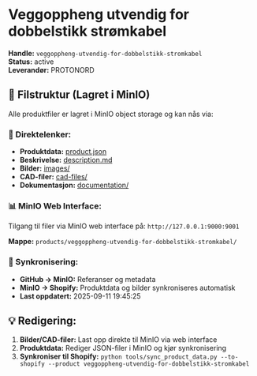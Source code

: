 # Veggoppheng utvendig for dobbelstikk strømkabel

**Handle:** `veggoppheng-utvendig-for-dobbelstikk-stromkabel`  
**Status:** active  
**Leverandør:** PROTONORD

## 📁 Filstruktur (Lagret i MinIO)

Alle produktfiler er lagret i MinIO object storage og kan nås via:

### 🔗 Direktelenker:
- **Produktdata:** [product.json](http://127.0.0.1:9000/products/veggoppheng-utvendig-for-dobbelstikk-stromkabel/product.json)
- **Beskrivelse:** [description.md](http://127.0.0.1:9000/products/veggoppheng-utvendig-for-dobbelstikk-stromkabel/description.md)
- **Bilder:** [images/](http://127.0.0.1:9000/products/veggoppheng-utvendig-for-dobbelstikk-stromkabel/images/)
- **CAD-filer:** [cad-files/](http://127.0.0.1:9000/products/veggoppheng-utvendig-for-dobbelstikk-stromkabel/cad-files/)
- **Dokumentasjon:** [documentation/](http://127.0.0.1:9000/products/veggoppheng-utvendig-for-dobbelstikk-stromkabel/documentation/)

### 📊 MinIO Web Interface:
Tilgang til filer via MinIO web interface på:
`http://127.0.0.1:9000:9001`

**Mappe:** `products/veggoppheng-utvendig-for-dobbelstikk-stromkabel/`

### 🔄 Synkronisering:
- **GitHub → MinIO:** Referanser og metadata
- **MinIO → Shopify:** Produktdata og bilder synkroniseres automatisk
- **Last oppdatert:** 2025-09-11 19:45:25

## 💡 Redigering:
1. **Bilder/CAD-filer:** Last opp direkte til MinIO via web interface
2. **Produktdata:** Rediger JSON-filer i MinIO og kjør synkronisering
3. **Synkroniser til Shopify:** `python tools/sync_product_data.py --to-shopify --product veggoppheng-utvendig-for-dobbelstikk-stromkabel`
